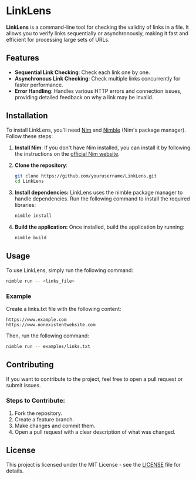 # LinkLens

**LinkLens** is a command-line tool for checking the validity of links in a file. It allows you to verify links sequentially or asynchronously, making it fast and efficient for processing large sets of URLs.

## Features

- **Sequential Link Checking**: Check each link one by one.
- **Asynchronous Link Checking**: Check multiple links concurrently for faster performance.
- **Error Handling**: Handles various HTTP errors and connection issues, providing detailed feedback on why a link may be invalid.

## Installation

To install LinkLens, you'll need [Nim](https://nim-lang.org/) and [Nimble](https://nim-lang.org/docs/nimble.html) (Nim's package manager). Follow these steps:

1. **Install Nim**:
   If you don't have Nim installed, you can install it by following the instructions on the [official Nim website](https://nim-lang.org/).

2. **Clone the repository**:

   ```bash
   git clone https://github.com/yourusername/LinkLens.git
   cd LinkLens
   ```

3. **Install dependencies:**
   LinkLens uses the nimble package manager to handle dependencies. Run the following command to install the required libraries:

   ```bash
   nimble install
   ```

4. **Build the application:**
   Once installed, build the application by running:

   ```bash
   nimble build
   ```

## Usage

To use LinkLens, simply run the following command:

```bash
nimble run -- <links_file>
```

### Example

Create a links.txt file with the following content:

```
https://www.example.com
https://www.nonexistentwebsite.com
```

Then, run the following command:

```bash
nimble run -- examples/links.txt
```

## Contributing

If you want to contribute to the project, feel free to open a pull request or submit issues.

### Steps to Contribute:

1. Fork the repository.
2. Create a feature branch.
3. Make changes and commit them.
4. Open a pull request with a clear description of what was changed.

## License

This project is licensed under the MIT License - see the [LICENSE](LICENSE) file for details.

